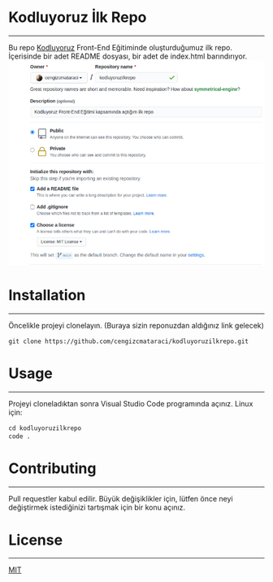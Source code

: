 # Kodluyoruz İlk Repo
---
Bu repo [Kodluyoruz](https://kodluyoruz.org/) Front-End Eğitiminde oluşturduğumuz ilk repo. İçerisinde bir adet README dosyası, bir adet de index.html barındırıyor.
![Kodluyoruz](https://github.com/Kodluyoruz/taskforce/raw/main/git/odev1/figures/github.png)

# Installation
---
Öncelikle projeyi clonelayın. (Buraya sizin reponuzdan aldığınız link gelecek)
```git
git clone https://github.com/cengizcmataraci/kodluyoruzilkrepo.git
```
# Usage
---
Projeyi cloneladıktan sonra Visual Studio Code programında açınız.
Linux için:
```
cd kodluyoruzilkrepo
code .
```
# Contributing
---
Pull requestler kabul edilir. Büyük değişiklikler için, lütfen önce neyi değiştirmek istediğinizi tartışmak için bir konu açınız.
# License
---
[MIT](https://choosealicense.com/licenses/mit/)


